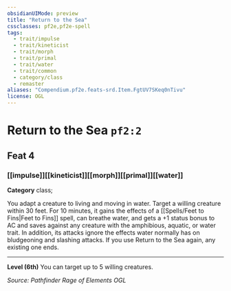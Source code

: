 ```yaml
---
obsidianUIMode: preview
title: "Return to the Sea"
cssclasses: pf2e,pf2e-spell
tags:
  - trait/impulse
  - trait/kineticist
  - trait/morph
  - trait/primal
  - trait/water
  - trait/common
  - category/class
  - remaster
aliases: "Compendium.pf2e.feats-srd.Item.FgtUV7SKeq0nTivu"
license: OGL
---
```

# Return to the Sea `pf2:2`
## Feat 4
### [[impulse]][[kineticist]][[morph]][[primal]][[water]]

**Category** class; 




You adapt a creature to living and moving in water. Target a willing creature within 30 feet. For 10 minutes, it gains the effects of a [[Spells/Feet to Fins|Feet to Fins]] spell, can breathe water, and gets a +1 status bonus to AC and saves against any creature with the amphibious, aquatic, or water trait. In addition, its attacks ignore the effects water normally has on bludgeoning and slashing attacks. If you use Return to the Sea again, any existing one ends.

* * *

**Level (6th)** You can target up to 5 willing creatures.

*Source: Pathfinder Rage of Elements*
*OGL*